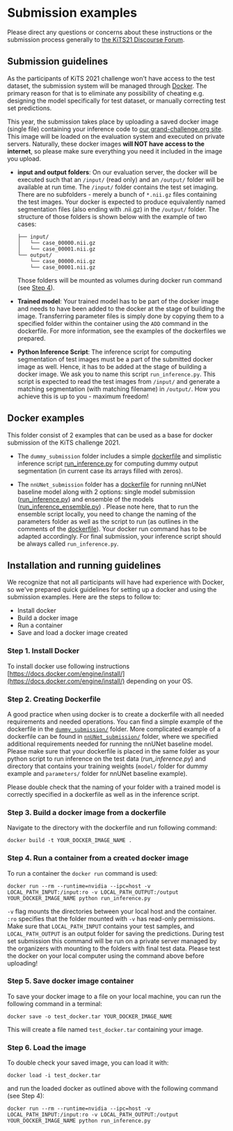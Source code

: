 # Submission examples

Please direct any questions or concerns about these instructions or the submission process generally to [the KiTS21 Discourse Forum](https://discourse.kits-challenge.org/).

## Submission guidelines

As the participants of KiTS 2021 challenge won't have access to the test dataset, the submission system will be managed through [Docker](https://www.docker.com/). The primary reason for that is to eliminate any possibility of cheating e.g. designing the model specifically for test dataset, or manually correcting test set predictions.

This year, the submission takes place by uploading a saved docker image (single file) containing your inference code to [our grand-challenge.org site](https://kits21.grand-challenge.org/). This image will be loaded on the evaluation system and executed on private servers. Naturally, these docker images **will NOT have access to the internet**, so please make sure everything you need it included in the image you upload.

- **input and output folders**:
  On our evaluation server, the docker will be executed such that an `/input/` (read only) and an `/output/` folder will be available at
  run time. The `/input/` folder contains the test set imaging. There are no subfolders -
  merely a bunch of `*.nii.gz` files containing the test images. Your docker is expected to produce equivalently
  named segmentation files (also ending with .nii.gz) in the `/output/` folder. The structure of those folders is shown
  below with the example of two cases:
  
      ├── input/
      │   └── case_00000.nii.gz
      │   └── case_00001.nii.gz
      └── output/
          └── case_00000.nii.gz
          └── case_00001.nii.gz

  Those folders will be mounted as volumes during docker run command (see [Step 4](#step-4-run-a-container-from-a-created-docker-image)).
- **Trained model**:
  Your trained model has to be part of the docker image and needs to have been added to the docker at the stage of building the image. Transferring parameter files is simply done by copying them to a specified folder within the container using the `ADD` command in the dockerfile.
  For more information, see the examples of the dockerfiles we prepared.
- **Python Inference Script**:
  The inference script for computing segmentation of test images must be a part of the submitted docker image as well. Hence, it has to be added at the stage of building a docker image. We ask you to name this script `run_inference.py`. This script is expected to read the test images from `/input/` and generate a matching segmentation (with matching filename) in `/output/`. How you achieve this is up to you - maximum freedom!

## Docker examples

This folder consist of 2 examples that can be used as a base for docker submission of the KiTS challenge 2021.

- The `dummy_submission` folder includes
  a simple [dockerfile](dummy_submission/Dockerfile)
  and simplistic inference
  script [run_inference.py](dummy_submission/run_inference.py)
  for computing dummy output segmentation (in current case its arrays filled with zeros).

- The `nnUNet_submission` folder has
  a [dockerfile](nnU-Net_baseline/Dockerfile) for
  running nnUNet baseline model along with 2 options: single model
  submission ([run_inference.py](nnUNet_submission/run_inference.py))
  and ensemble of the
  models ([run_inference_ensemble.py](nnUNet_submission/run_inference_ensembling.py))
  . Please note here, that to run the ensemble script locally, you need to change the naming of the parameters folder as
  well as the script to run (as outlines in the comments of
  the [dockerfile](nnUNet_submission/Dockerfile)).
  Your docker run command has to be adapted accordingly. For final submission, your inference script should be
  always called `run_inference.py`.

## Installation and running guidelines

We recognize that not all participants will have had experience with Docker, so we've prepared quick guidelines for
setting up a docker and using the submission examples. Here are the steps to follow to:

- Install docker
- Build a docker image
- Run a container
- Save and load a docker image created

### Step 1. Install Docker

To install docker use following instructions [https://docs.docker.com/engine/install/](https://docs.docker.com/engine/install/) depending on your OS.

### Step 2. Creating Dockerfile

A good practice when using docker is to create a dockerfile with all needed requirements and needed operations. You can
find a simple example of the dockerfile in
the [`dummy_submission/`](dummy_submission) folder.
More complicated example of a dockerfile can be found
in [`nnUNet_submission/`](nnUNet_submission) folder,
where we specified additional requirements needed for running the nnUNet baseline model. Please make sure that your
dockerfile is placed in the same folder as your python script to run inference on the test data
(*run_inference.py*) and directory that contains your training weights (`model/` folder for dummy example and `parameters/`
folder for nnUNet baseline example).

Please double check that the naming of your folder with a trained model is correctly specified in a dockerfile as well
as in the inference script.

### Step 3. Build a docker image from a dockerfile

Navigate to the directory with the dockerfile and run following command:

```console
docker build -t YOUR_DOCKER_IMAGE_NAME .
```

### Step 4. Run a container from a created docker image

To run a container the `docker run` command is used:

```console
docker run --rm --runtime=nvidia --ipc=host -v LOCAL_PATH_INPUT:/input:ro -v LOCAL_PATH_OUTPUT:/output YOUR_DOCKER_IMAGE_NAME python run_inference.py
```

`-v` flag mounts the directories between your local host and the container. `:ro` specifies that the folder mounted
with `-v` has read-only permissions. Make sure that `LOCAL_PATH_INPUT` contains your test samples,
and `LOCAL_PATH_OUTPUT` is an output folder for saving the predictions. During test set submission this command will
be run on a private server managed by the organizers with mounting to the folders with final test data. Please test
the docker on your local computer using the command above before uploading!

<!---
### (Optional) Step 5. Running script within the container
To run any additional scripts, you can execute the following line **within the container**:
```console
python run_inference.py
```
"""
-->

### Step 5. Save docker image container

To save your docker image to a file on your local machine, you can run the following command in a terminal:

```console
docker save -o test_docker.tar YOUR_DOCKER_IMAGE_NAME
```

This will create a file named `test_docker.tar` containing your image.

### Step 6. Load the image

To double check your saved image, you can load it with:

```console
docker load -i test_docker.tar
```

and run the loaded docker as outlined above with the following command (see Step 4):

```console
docker run --rm --runtime=nvidia --ipc=host -v LOCAL_PATH_INPUT:/input:ro -v LOCAL_PATH_OUTPUT:/output YOUR_DOCKER_IMAGE_NAME python run_inference.py
```
